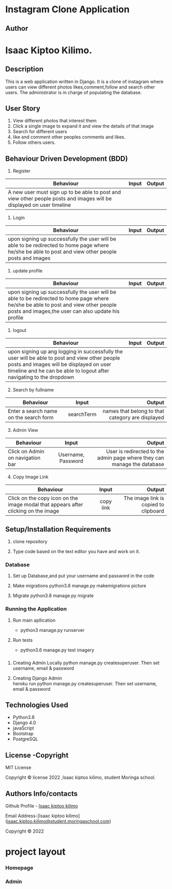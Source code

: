 
# Instagram Clone Application

## Author
# Isaac Kiptoo Kilimo.



## Description
This is a web application written in Django. It is a clone of instagram where users can view different photos likes,comment,follow and search other users. The administrator is in charge of populating the database.

## User Story
1. View different photos that interest them
2. Click a single image to expand it and view the details of that image
3. Search for different users
4. like and comment other peoples comments and likes.
5. Follow others users.


## Behaviour Driven Development (BDD)
1. Register

|Behaviour 	           |    Input 	                 |       Output          |
|----------------------------------------------|:-----------------------------------:|-----------------------------:|       
| A new user must sign up to be able to post and view other people posts and images will be displayed on user timeline  | 


1. Login

|Behaviour 	           |    Input 	                 |       Output          |
|----------------------------------------------|:-----------------------------------:|-----------------------------:|       
| upon signing up successfully the user will be able to be redirected to home page where he/she be able to post and view other people posts and images | 

1. update profile

|Behaviour 	           |    Input 	                 |       Output          |
|----------------------------------------------|:-----------------------------------:|-----------------------------:|       
| upon signing up successfully the user will be able to be redirected to home page where he/she be able to post and view other people posts and images,the user can also update his profile | 

1. logout

|Behaviour 	           |    Input 	                 |       Output          |
|----------------------------------------------|:-----------------------------------:|-----------------------------:|       
| upon signing up ang logging in successfully the user will be able to post and view other people posts and images will be displayed on user timeline  and he can be able to logout after navigating to the dropdown | 

2. Search by fullname 

|Behaviour 	           |    Input 	                 |       Output          |
|----------------------------------------------|:-----------------------------------:|-----------------------------:|       
| Enter a search name on the search form   | searchTerm| names that belong to that category are displayed  | 


3. Admin View

|Behaviour 	           |    Input 	                 |       Output          |
|----------------------------------------------|:-----------------------------------:|-----------------------------:|       
| Click on Admin on navigation bar | Username, Password| User is redirected to the admin page where they can manage the database  |  

4. Copy Image Link

|Behaviour 	           |    Input 	                 |       Output          |
|----------------------------------------------|:-----------------------------------:|-----------------------------:|       
| Click on the copy icon on the image modal that appears after clicking on the image | copy link| The image link is copied to clipboard  |  


## Setup/Installation Requirements
1. clone repository
     
2.  Type code based on the text editor you have and work on it.   

### Database
1. Set up Database,and put your username and password in the code

2. Make migrations
    python3.8 manage.py makemigrations picture

3. Migrate
   python3.8 manage.py migrate 
    
### Running the Application
1. Run main apllication
   * python3 manage.py runserver

2. Run tests    
   * python3.6 manage.py test imagery

###
1. Creating Admin Locally
    python manage.py createsuperuser. Then set username, email & password

2. Creating Django Admin   
     heroku run python manage.py createsuperuser. Then set username, email & password

## Technologies Used
* Python3.8
* Django 4.0
* javaScript
* Bootstrap
* PostgreSQL

## License -Copyright 

MIT License

Copyright © license 2022 ,Isaac kiptoo kilimo, student Moringa school.

## Authors Info/contacts

Github Profile - [Isaac kiptoo kilimo](https://github.com/Isaac-kiptoo-kilimo)

Email Address-[Isaac kiptoo kilimo] (isaac.kiptoo.kilimo@student.moringaschool.com)

Copyright © 2022

# project layout

### Homepage
<!-- ![gallaryup](./static/images/galleryup-home.png) -->

### Admin 
<!-- ![gallaryup](./static/images/galleryup-admin.png) -->

